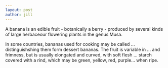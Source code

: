 ```yaml
---
layout: post
author: jill
---
```


A banana is an edible fruit - botanically a berry - produced by several kinds
of large herbaceour flowering plants in the genus Musa.

In some countries, bananas used for cooking may be called ...
distinguishshing them form dessert bananas. The fruit is variable in ...
and frimness, but is usually elongated and curved, with soft flesh ...
starch covered with a rind, which may be green, yellow, red, purple...
when ripe.

